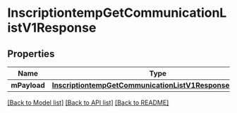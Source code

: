 # InscriptiontempGetCommunicationListV1Response

## Properties
Name | Type | Description | Notes
------------ | ------------- | ------------- | -------------
**mPayload** | [**InscriptiontempGetCommunicationListV1ResponseMPayload**](InscriptiontempGetCommunicationListV1ResponseMPayload.md) |  | 

[[Back to Model list]](../README.md#documentation-for-models) [[Back to API list]](../README.md#documentation-for-api-endpoints) [[Back to README]](../README.md)


